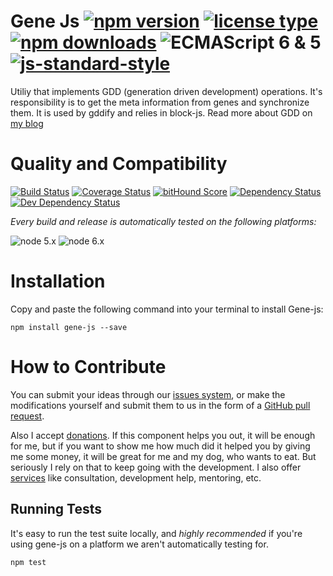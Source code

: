 <!-- ph replacements -->
<!-- name, /gene-js/g, gene-js -->
<!-- namePascal, /Gene-js/g, Gene-js -->
<!-- endph -->
<!-- ph ignoringStamps -->
<!-- endph -->
<!-- ph title -->
# Gene Js [![npm version](https://img.shields.io/npm/v/gene-js.svg)](https://www.npmjs.com/package/gene-js) [![license type](https://img.shields.io/npm/l/gene-js.svg)](https://github.com/nicosommi/gene-js.git/blob/master/LICENSE) [![npm downloads](https://img.shields.io/npm/dm/gene-js.svg)](https://www.npmjs.com/package/gene-js) ![ECMAScript 6 & 5](https://img.shields.io/badge/ECMAScript-6%20/%205-red.svg) [![js-standard-style](https://img.shields.io/badge/code%20style-standard-brightgreen.svg)](http://standardjs.com/)
<!-- endph -->

<!-- ph description -->
Utiliy that implements GDD (generation driven development) operations.
It's responsibility is to get the meta information from genes and synchronize them.
It is used by gddify and relies in block-js.
Read more about GDD on [my blog](http://nicosommi.com)
<!-- endph -->

<!-- ph usagesAndExamples -->
<!-- endph -->
<!-- ph howItWorks -->
<!-- endph -->
<!-- ph qualityAndCompatibility -->
# Quality and Compatibility

[![Build Status](https://travis-ci.org/nicosommi/gene-js.png?branch=master)](https://travis-ci.org/nicosommi/gene-js) [![Coverage Status](https://coveralls.io/repos/nicosommi/gene-js/badge.svg)](https://coveralls.io/r/nicosommi/gene-js)  [![bitHound Score](https://www.bithound.io/github/nicosommi/gene-js/badges/score.svg)](https://www.bithound.io/github/nicosommi/gene-js)  [![Dependency Status](https://david-dm.org/nicosommi/gene-js.png?theme=shields.io)](https://david-dm.org/nicosommi/gene-js?theme=shields.io) [![Dev Dependency Status](https://david-dm.org/nicosommi/gene-js/dev-status.svg)](https://david-dm.org/nicosommi/gene-js?theme=shields.io#info=devDependencies)

*Every build and release is automatically tested on the following platforms:*

![node 5.x](https://img.shields.io/badge/node-5.x-brightgreen.svg)
![node 6.x](https://img.shields.io/badge/node-6.x-brightgreen.svg)
<!-- endph -->
<!-- ph installation -->
# Installation

Copy and paste the following command into your terminal to install Gene-js:

```
npm install gene-js --save
```

<!-- endph -->
<!-- stamp contribute -->
# How to Contribute

You can submit your ideas through our [issues system](https://github.com/nicosommi/gene-js/issues), or make the modifications yourself and submit them to us in the form of a [GitHub pull request](https://help.github.com/articles/using-pull-requests/).

Also I accept [donations](http://nicosommi.com). If this component helps you out, it will be enough for me, but if you want to show me how much did it helped you by giving me some money, it will be great for me and my dog, who wants to eat. But seriously I rely on that to keep going with the development.
I also offer [services](http://integracionesagiles.com) like consultation, development help, mentoring, etc.
<!-- endstamp -->
<!-- stamp runningtests -->
## Running Tests

It's easy to run the test suite locally, and *highly recommended* if you're using gene-js on a platform we aren't automatically testing for.

```
npm test
```
<!-- endstamp -->
